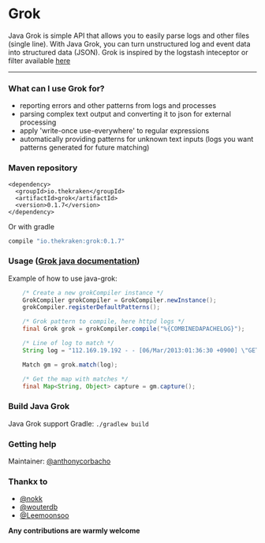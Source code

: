 # Grok

Java Grok is simple API that allows you to easily parse logs and other files (single line). With Java Grok, you can turn unstructured log and event data into structured data (JSON).
Grok is inspired by the logstash inteceptor or filter available [here](http://logstash.net/docs/1.4.1/filters/grok)

-----------------------

### What can I use Grok for?

* reporting errors and other patterns from logs and processes
* parsing complex text output and converting it to json for external processing
* apply 'write-once use-everywhere' to regular expressions
* automatically providing patterns for unknown text inputs (logs you want patterns generated for future matching)

### Maven repository

```maven
<dependency>
  <groupId>io.thekraken</groupId>
  <artifactId>grok</artifactId>
  <version>0.1.7</version>
</dependency>
```

Or with gradle

```gradle
compile "io.thekraken:grok:0.1.7"
```

### Usage ([Grok java documentation](http://grok.nflabs.com/javadoc))
Example of how to use java-grok:

```java
    /* Create a new grokCompiler instance */
    GrokCompiler grokCompiler = GrokCompiler.newInstance();
    grokCompiler.registerDefaultPatterns();

    /* Grok pattern to compile, here httpd logs */
    final Grok grok = grokCompiler.compile("%{COMBINEDAPACHELOG}");

    /* Line of log to match */
    String log = "112.169.19.192 - - [06/Mar/2013:01:36:30 +0900] \"GET / HTTP/1.1\" 200 44346 \"-\" \"Mozilla/5.0 (Macintosh; Intel Mac OS X 10_8_2) AppleWebKit/537.22 (KHTML, like Gecko) Chrome/25.0.1364.152 Safari/537.22\"";

    Match gm = grok.match(log);

    /* Get the map with matches */
    final Map<String, Object> capture = gm.capture();
```

### Build Java Grok

Java Grok support Gradle: ``./gradlew build``
 
### Getting help
Maintainer: [@anthonycorbacho](https://github.com/anthonycorbacho)

### Thankx to
 * [@nokk](https://github.com/nokk)
 * [@wouterdb](https://github.com/wouterdb)
 * [@Leemoonsoo](https://github.com/Leemoonsoo)

**Any contributions are warmly welcome**

